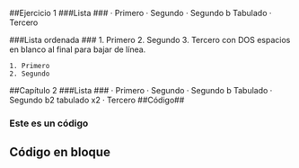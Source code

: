 ##Ejercicio 1
###Lista ###
    ·	Primero
    ·	Segundo
        ·   Segundo b Tabulado
    ·	Tercero

###Lista ordenada ###
    1.	Primero
    2.	Segundo
    3.	Tercero con DOS espacios en blanco al final para bajar de línea.
    
    1. Primero 
    2. Segundo
    
##Capítulo 2
###Lista ###
    ·	Primero
    ·	Segundo
        ·	Segundo b Tabulado
            ·	Segundo b2 tabulado x2
    ·	Tercero
##Código##
<html> <h3> Este es un código </h3> </html>
<html>
<head></head>
<body>
<h2> Código en bloque</h2>
</body>
